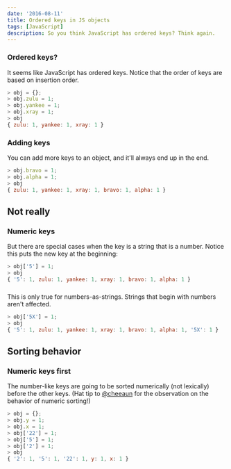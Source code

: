 ```yaml
---
date: '2016-08-11'
title: Ordered keys in JS objects
tags: [JavaScript]
description: So you think JavaScript has ordered keys? Think again.
---
```


### Ordered keys?

<!-- {.-literate-style} -->

It seems like JavaScript has ordered keys. Notice that the order of keys are based on insertion order.

```js
> obj = {};
> obj.zulu = 1;
> obj.yankee = 1;
> obj.xray = 1;
> obj
{ zulu: 1, yankee: 1, xray: 1 }
```

### Adding keys

<!-- {.-literate-style} -->

You can add more keys to an object, and it'll always end up in the end.

```js
> obj.bravo = 1;
> obj.alpha = 1;
> obj
{ zulu: 1, yankee: 1, xray: 1, bravo: 1, alpha: 1 }
```

<next-block title="Is that really what always happens?"></next-block>

## Not really

### Numeric keys

<!-- {.-literate-style} -->

But there are special cases when the key is a string that is a number. Notice this puts the new key at the beginning:

```js
> obj['5'] = 1;
> obj
{ '5': 1, zulu: 1, yankee: 1, xray: 1, bravo: 1, alpha: 1 }
```

###

<!-- {.-literate-style} -->

This is only true for numbers-as-strings. Strings that begin with numbers aren't affected.

```js
> obj['5X'] = 1;
> obj
{ '5': 1, zulu: 1, yankee: 1, xray: 1, bravo: 1, alpha: 1, '5X': 1 }
```

<next-block title="Let's take a look at how it's sorted."></next-block>

## Sorting behavior

### Numeric keys first

<!-- {.-literate-style} -->

The number-like keys are going to be sorted numerically (not lexically) before the other keys.
(Hat tip to [@cheeaun](https://twitter.com/cheeaun/status/763578733496143872) for the observation on the behavior of numeric sorting!)

```js
> obj = {};
> obj.y = 1;
> obj.x = 1;
> obj['22'] = 1;
> obj['5'] = 1;
> obj['2'] = 1;
> obj
{ '2': 1, '5': 1, '22': 1, y: 1, x: 1 }
```
